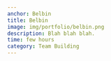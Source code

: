 ```yaml
---
anchor: Belbin
title: Belbin
image: img/portfolio/belbin.png
description: Blah blah blah.
time: few hours
category: Team Building
---
```

